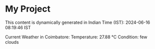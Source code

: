 # My Project

This content is dynamically generated in Indian Time (IST): 2024-06-16 08:19:46 IST


Current Weather in Coimbatore:
Temperature: 27.88 °C
Condition: few clouds
